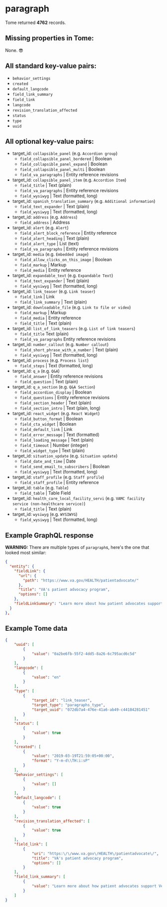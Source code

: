 # paragraph

Tome returned **4762** records.

## Missing properties in Tome:

None. 😎

## All standard key-value pairs:

- `behavior_settings`
- `created`
- `default_langcode`
- `field_link_summary`
- `field_link`
- `langcode`
- `revision_translation_affected`
- `status`
- `type`
- `uuid`

## All optional key-value pairs:

- target_id: `collapsible_panel` (e.g. `Accordion group`)
  - `field_collapsible_panel_bordered` | Boolean
  - `field_collapsible_panel_expand` | Boolean
  - `field_collapsible_panel_multi` | Boolean
  - `field_va_paragraphs` | Entity reference revisions
- target_id: `collapsible_panel_item` (e.g. `Accordion Item`)
  - `field_title` | Text (plain)
  - `field_va_paragraphs` | Entity reference revisions
  - `field_wysiwyg` | Text (formatted, long)
- target_id: `spanish_translation_summary` (e.g. `Additional information`)
  - `field_text_expander` | Text (plain)
  - `field_wysiwyg` | Text (formatted, long)
- target_id: `address` (e.g. `Address`)
  - `field_address` | Address
- target_id: `alert` (e.g. `Alert`)
  - `field_alert_block_reference` | Entity reference
  - `field_alert_heading` | Text (plain)
  - `field_alert_type` | List (text)
  - `field_va_paragraphs` | Entity reference revisions
- target_id: `media` (e.g. `Embedded image`)
  - `field_allow_clicks_on_this_image` | Boolean
  - `field_markup` | Markup
  - `field_media` | Entity reference
- target_id: `expandable_text` (e.g. `Expandable Text`)
  - `field_text_expander` | Text (plain)
  - `field_wysiwyg` | Text (formatted, long)
- target_id: `link_teaser` (e.g. `Link teaser`)
  - `field_link` | Link
  - `field_link_summary` | Text (plain)
- target_id: `downloadable_file` (e.g. `Link to file or video`)
  - `field_markup` | Markup
  - `field_media` | Entity reference
  - `field_title` | Text (plain)
- target_id: `list_of_link_teasers` (e.g. `List of link teasers`)
  - `field_title`	Text (plain)
  - `field_va_paragraphs`	Entity reference revisions
- target_id: `number_callout` (e.g. `Number callout`)
  - `field_short_phrase_with_a_number` | Text (plain)
  - `field_wysiwyg` | Text (formatted, long)
- target_id: `process` (e.g. `Process list`)
  - `field_steps` | Text (formatted, long)
- target_id: `q_a` (e.g. `Q&A`)
  - `field_answer` | Entity reference revisions
  - `field_question` | Text (plain)
- target_id: `q_a_section` (e.g. `Q&A Section`)
  - `field_accordion_display` | Boolean
  - `field_questions` | Entity reference revisions
  - `field_section_header` | Text (plain)
  - `field_section_intro` | Text (plain, long)
- target_id: `react_widget` (e.g. `React Widget`)
  - `field_button_format` | Boolean
  - `field_cta_widget` | Boolean
  - `field_default_link` | Link
  - `field_error_message` | Text (formatted)
  - `field_loading_message` | Text (plain)
  - `field_timeout` | Number (integer)
  - `field_widget_type` | Text (plain)
- target_id: `situation_update` (e.g. `Situation update`)
  - `field_date_and_time` | Date
  - `field_send_email_to_subscribers` | Boolean
  - `field_wysiwyg` | Text (formatted, long)
- target_id: `staff_profile` (e.g. `Staff profile`)
  - `field_staff_profile` | Entity reference
- target_id: `table` (e.g. `Table`)
  - `field_table` | Table Field
- target_id: `health_care_local_facility_servi` (e.g. `VAMC facility service (non-healthcare service)`)
  - `field_title` | Text (plain)
- target_id: `wysiwyg` (e.g. `WYSIWYG`)
  - `field_wysiwyg` | Text (formatted, long)

## Example GraphQL response

**WARNING:** There are multiple types of `paragraph`s, here's the one that looked most similar:

```json
{
  "entity": {
    "fieldLink": {
      "url": {
        "path": "https://www.va.gov/HEALTH/patientadvocate/"
      },
      "title": "VA's patient advocacy program",
      "options": []
    },
    "fieldLinkSummary": "Learn more about how patient advocates support Veterans at VA and what the process of working with one is like."
  }
},
```

## Example Tome data

```json
{
    "uuid": [
        {
            "value": "0a2be6fb-55f2-4dd5-8a26-6c795acd6c5d"
        }
    ],
    "langcode": [
        {
            "value": "en"
        }
    ],
    "type": [
        {
            "target_id": "link_teaser",
            "target_type": "paragraphs_type",
            "target_uuid": "072db7a4-476e-41a6-ab49-c44184281451"
        }
    ],
    "status": [
        {
            "value": true
        }
    ],
    "created": [
        {
            "value": "2019-03-19T21:59:05+00:00",
            "format": "Y-m-d\\TH:i:sP"
        }
    ],
    "behavior_settings": [
        {
            "value": []
        }
    ],
    "default_langcode": [
        {
            "value": true
        }
    ],
    "revision_translation_affected": [
        {
            "value": true
        }
    ],
    "field_link": [
        {
            "uri": "https:\/\/www.va.gov\/HEALTH\/patientadvocate\/",
            "title": "VA's patient advocacy program",
            "options": []
        }
    ],
    "field_link_summary": [
        {
            "value": "Learn more about how patient advocates support Veterans at VA and what the process of working with one is like."
        }
    ]
}
```

